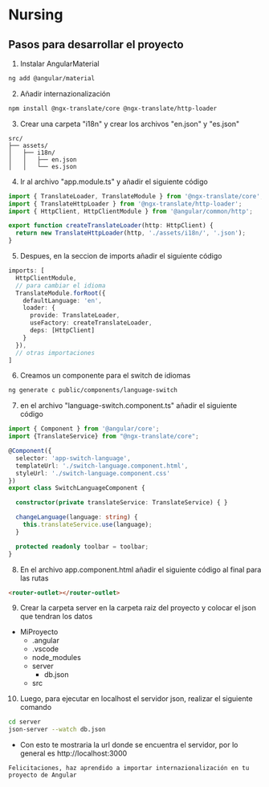 # Nursing

## Pasos para desarrollar el proyecto

1. Instalar AngularMaterial
```bash
ng add @angular/material
```
2. Añadir internazionalización
```bash
npm install @ngx-translate/core @ngx-translate/http-loader
```
3. Crear una carpeta "i18n" y crear los archivos "en.json" y "es.json"
```
src/
├── assets/
│   ├── i18n/
│   │   ├── en.json
│   │   └── es.json
```
4. Ir al archivo "app.module.ts" y añadir el siguiente código
```typescript
import { TranslateLoader, TranslateModule } from '@ngx-translate/core';
import { TranslateHttpLoader } from '@ngx-translate/http-loader';
import { HttpClient, HttpClientModule } from '@angular/common/http';

export function createTranslateLoader(http: HttpClient) {
  return new TranslateHttpLoader(http, './assets/i18n/', '.json');
}
```

5. Despues, en la seccion de imports añadir el siguiente código
```typescript
imports: [
  HttpClientModule,
  // para cambiar el idioma
  TranslateModule.forRoot({
    defaultLanguage: 'en',
    loader: {
      provide: TranslateLoader,
      useFactory: createTranslateLoader,
      deps: [HttpClient]
    }
  }),
  // otras importaciones
]
```

6. Creamos un componente para el switch de idiomas
```bash
ng generate c public/components/language-switch
```

7. en el archivo "language-switch.component.ts" añadir el siguiente código
```typescript
import { Component } from '@angular/core';
import {TranslateService} from "@ngx-translate/core";

@Component({
  selector: 'app-switch-language',
  templateUrl: './switch-language.component.html',
  styleUrl: './switch-language.component.css'
})
export class SwitchLanguageComponent {

  constructor(private translateService: TranslateService) { }

  changeLanguage(language: string) {
    this.translateService.use(language);
  }

  protected readonly toolbar = toolbar;
}
```

8. En el archivo app.component.html añadir el siguiente código al final para las rutas
```html
<router-outlet></router-outlet>
```

9. Crear la carpeta server en la carpeta raiz del proyecto y colocar el json que tendran los datos
- MiProyecto
  - .angular
  - .vscode
  - node_modules
  - server
    -  db.json
  - src

10. Luego, para ejecutar en localhost el servidor json, realizar el siguiente comando
```bash
cd server
json-server --watch db.json
```

- Con esto te mostraria la url donde se encuentra el servidor, por lo general es http://localhost:3000


```
Felicitaciones, haz aprendido a importar internazionalización en tu proyecto de Angular
```
